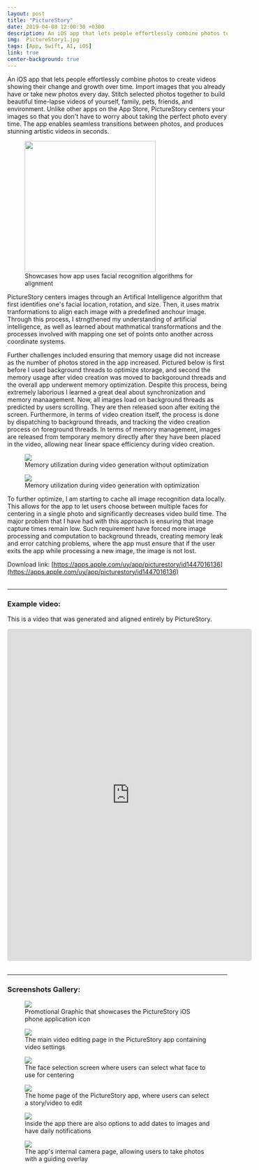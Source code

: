 ```yaml
---
layout: post
title: "PictureStory"
date: 2019-04-08 12:00:30 +0300
description: An iOS app that lets people effortlessly combine photos to create videos showing their change and growth over time
img:  PictureStory1.jpg
tags: [App, Swift, AI, iOS]
link: true
center-background: true
---
```


An iOS app that lets people effortlessly combine photos to create videos showing their change and growth over time. Import images that you already have or take new photos every day. Stitch selected photos together to build beautiful time-lapse videos of yourself, family, pets, friends, and environment.  Unlike other apps on the App Store, PictureStory centers your images so that you don't have to worry about taking the perfect photo every time. The app enables seamless transitions between photos, and produces stunning artistic videos in seconds. 

<figure class="tableFigure">
    <img width=300 src="/assets/img/PictureStoryAI.png">
    <figcaption class="tableCaption">Showcases how app uses facial recognition algorithms for alignment</figcaption>
</figure> 

PictureStory centers images through an Artifical Intelligence algorithm that first identifies one's facial location, rotation, and size. Then, it uses matrix tranformations to align each image with a predefined anchour image. Through this process, I strngthened my understanding of artificial intelligence, as well as learned about mathmatical transformations and the processes involved with mapping one set of points onto another across coordinate systems.

Further challenges included ensuring that memory usage did not increase as the number of photos stored in the app increased. Pictured below is first before I used background threads to optimize storage, and second the memory usage after video creation was moved to backgoround threads and the overall app underwent memory optimization. Despite this process, being extremely laborious I learned a great deal about synchronization and memory manaagement. Now, all images load on background threads as predicted by users scrolling. They are then released soon after exiting the screen. Furthermore, in terms of video creation itself, the process is done by dispatching to background threads, and tracking the video creation process on foreground threads. In terms of memory management, images are released from temporary memory directly after they have been placed in the video, allowing near linear space efficiency during video creation.

<div class="postTable">
    <figure class="column2">
        <img src="/assets/img/PictureStoryStorage1.png">
        <figcaption>Memory utilization during video generation without optimization</figcaption>
    </figure>
    <figure class="column2">
        <img src="/assets/img/PictureStoryStorage2.png">
        <figcaption>Memory utilization during video generation with optimization</figcaption>
    </figure>
</div>
To further optimize, I am starting to cache all image recognition data locally. This allows for the app to let users choose between multiple faces for centering in a single photo and  significantly decreases video build time. The major problem that I have had with this approach is ensuring that image capture times remain low. Such requirement have forced more image processing and computation to background threads, creating memory leak and error catching problems, where the app must ensure that if the user exits the app while processing a new image, the image is not lost.

Download link: [https://apps.apple.com/uy/app/picturestory/id1447016136](https://apps.apple.com/uy/app/picturestory/id1447016136)
<br />
<br />

---

### Example video:
This is a video that was generated and aligned entirely by PictureStory.

<iframe width="560" height="760" src="https://www.youtube.com/embed/3TGDe9xo2EE" frameborder="0" allow="accelerometer; autoplay; clipboard-write; encrypted-media; gyroscope; picture-in-picture" allowfullscreen style="display:block;margin: 0 auto;border-radius:5px;"></iframe>
<br />

---

### Screenshots Gallery:

<div class="postTable">
    <figure class="column3">
        <img src="/assets/img/PictureStory1.jpg">
        <figcaption>Promotional Graphic that showcases the PictureStory iOS phone application icon </figcaption>
    </figure>
    <figure class="column3">
        <img src="/assets/img/PictureStory2.jpg">
        <figcaption>The main video editing page in the PictureStory app containing video settings</figcaption>
    </figure>
    <figure class="column3">
        <img src="/assets/img/PictureStory3.jpg">
        <figcaption>The face selection screen where users can select what face to use for centering</figcaption>
    </figure>
    <figure class="column3">
        <img src="/assets/img/PictureStory4.jpg">
        <figcaption>The home page of the PictureStory app, where users can select a story/video to edit</figcaption>
    </figure>
    <figure class="column3">
        <img src="/assets/img/PictureStory5.jpg">
        <figcaption>Inside the app there are also options to add dates to images and have daily notifications</figcaption>
    </figure>
    <figure class="column3">
        <img src="/assets/img/PictureStory6.jpg">
        <figcaption>The app's internal camera page, allowing users to take photos with a guiding overlay</figcaption>
    </figure>
</div>